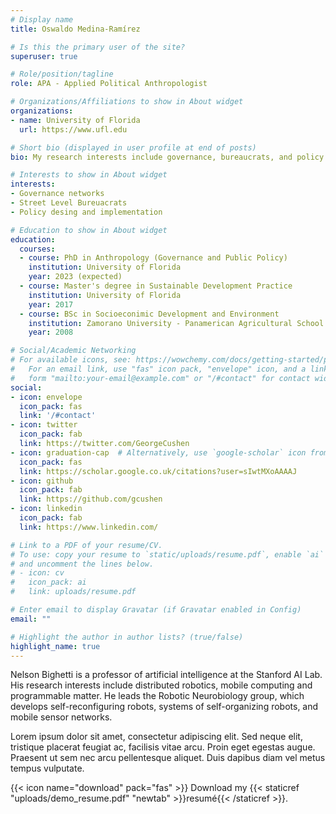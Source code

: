 ```yaml
---
# Display name
title: Oswaldo Medina-Ramírez

# Is this the primary user of the site?
superuser: true

# Role/position/tagline
role: APA - Applied Political Anthropologist

# Organizations/Affiliations to show in About widget
organizations:
- name: University of Florida
  url: https://www.ufl.edu

# Short bio (displayed in user profile at end of posts)
bio: My research interests include governance, bureaucrats, and policy.

# Interests to show in About widget
interests:
- Governance networks
- Street Level Bureuacrats
- Policy desing and implementation

# Education to show in About widget
education:
  courses:
  - course: PhD in Anthropology (Governance and Public Policy)
    institution: University of Florida
    year: 2023 (expected)
  - course: Master's degree in Sustainable Development Practice
    institution: University of Florida
    year: 2017
  - course: BSc in Socioeconimic Development and Environment
    institution: Zamorano University - Panamerican Agricultural School
    year: 2008

# Social/Academic Networking
# For available icons, see: https://wowchemy.com/docs/getting-started/page-builder/#icons
#   For an email link, use "fas" icon pack, "envelope" icon, and a link in the
#   form "mailto:your-email@example.com" or "/#contact" for contact widget.
social:
- icon: envelope
  icon_pack: fas
  link: '/#contact'
- icon: twitter
  icon_pack: fab
  link: https://twitter.com/GeorgeCushen
- icon: graduation-cap  # Alternatively, use `google-scholar` icon from `ai` icon pack
  icon_pack: fas
  link: https://scholar.google.co.uk/citations?user=sIwtMXoAAAAJ
- icon: github
  icon_pack: fab
  link: https://github.com/gcushen
- icon: linkedin
  icon_pack: fab
  link: https://www.linkedin.com/

# Link to a PDF of your resume/CV.
# To use: copy your resume to `static/uploads/resume.pdf`, enable `ai` icons in `params.toml`, 
# and uncomment the lines below.
# - icon: cv
#   icon_pack: ai
#   link: uploads/resume.pdf

# Enter email to display Gravatar (if Gravatar enabled in Config)
email: ""

# Highlight the author in author lists? (true/false)
highlight_name: true
---
```


Nelson Bighetti is a professor of artificial intelligence at the Stanford AI Lab. His research interests include distributed robotics, mobile computing and programmable matter. He leads the Robotic Neurobiology group, which develops self-reconfiguring robots, systems of self-organizing robots, and mobile sensor networks.

Lorem ipsum dolor sit amet, consectetur adipiscing elit. Sed neque elit, tristique placerat feugiat ac, facilisis vitae arcu. Proin eget egestas augue. Praesent ut sem nec arcu pellentesque aliquet. Duis dapibus diam vel metus tempus vulputate.

{{< icon name="download" pack="fas" >}} Download my {{< staticref "uploads/demo_resume.pdf" "newtab" >}}resumé{{< /staticref >}}.
